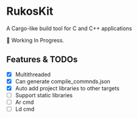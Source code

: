 # RukosKit

A Cargo-like build tool for C and C++ applications

🚧 Working In Progress.

## Features & TODOs

* [x] Multithreaded
* [x] Can generate compile_commnds.json
* [x] Auto add project libraries to other targets
* [ ] Support static libraries
* [ ] Ar cmd
* [ ] Ld cmd
